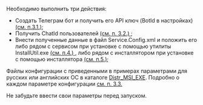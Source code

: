 Необходимо выполнить три действия:
* Создать Телеграм бот и получить его API ключ (BotId в настройках) [(см. п.3.1.)](https://github.com/Constantine-SRV/ServiceLogonMultifactor/wiki/RU-3.1.-%D0%A1%D0%BE%D0%B7%D0%B4%D0%B0%D0%BD%D0%B8%D0%B5-Telegram-bot);
* Получить ChatId пользователей [(см. п. 3.2.) ](https://github.com/Constantine-SRV/ServiceLogonMultifactor/wiki/RU-3.2.-%D0%9F%D0%BE%D0%BB%D1%83%D1%87%D0%B5%D0%BD%D0%B8%D0%B5-ChatId-%D0%BF%D0%BE%D0%BB%D1%8C%D0%B7%D0%BE%D0%B2%D0%B0%D1%82%D0%B5%D0%BB%D0%B5%D0%B9.);
* Внести полученные данные в файл Service.Config.xml и положить его либо рядом с сервисом при установке с помощью утилиты InstallUtil.exe [(см. п.4.) ](https://github.com/Constantine-SRV/ServiceLogonMultifactor/wiki/RU-4.-%D0%A3%D1%81%D1%82%D0%B0%D0%BD%D0%BE%D0%B2%D0%BA%D0%B0-%D1%87%D0%B5%D1%80%D0%B5%D0%B7-InstallUtil.exe), либо рядом с инсталлятором при установке с помощью инсталлятора [(см. п.5.)](https://github.com/Constantine-SRV/ServiceLogonMultifactor/wiki/RU-5.-%D0%A3%D1%81%D1%82%D0%B0%D0%BD%D0%BE%D0%B2%D0%BA%D0%B0-%D1%81-%D0%BF%D0%BE%D0%BC%D0%BE%D1%89%D1%8C%D1%8E-%D0%B8%D0%BD%D1%81%D1%82%D0%B0%D0%BB%D1%8F%D1%82%D0%BE%D1%80%D0%B0);

Файлы конфигурации с приведенными в примерах параметрами для русских или английских ОС в каталоге [Distr_MSI_EXE](https://github.com/Constantine-SRV/ServiceLogonMultifactor/blob/master/downloadAll). 
Подробно о каждом параметре конфигурации [см. п. 3.3.](https://github.com/Constantine-SRV/ServiceLogonMultifactor/wiki/RU-3.3.-%D0%BF%D0%B0%D1%80%D0%B0%D0%BC%D0%B5%D1%82%D1%80%D1%8B-%D1%84%D0%B0%D0%B9%D0%BB%D0%B0-Service.Config.xml)

Не забудьте ввести свои параметры перед запуском.
